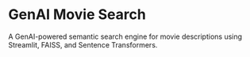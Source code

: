 # GenAI Movie Search

A GenAI-powered semantic search engine for movie descriptions using Streamlit, FAISS, and Sentence Transformers.